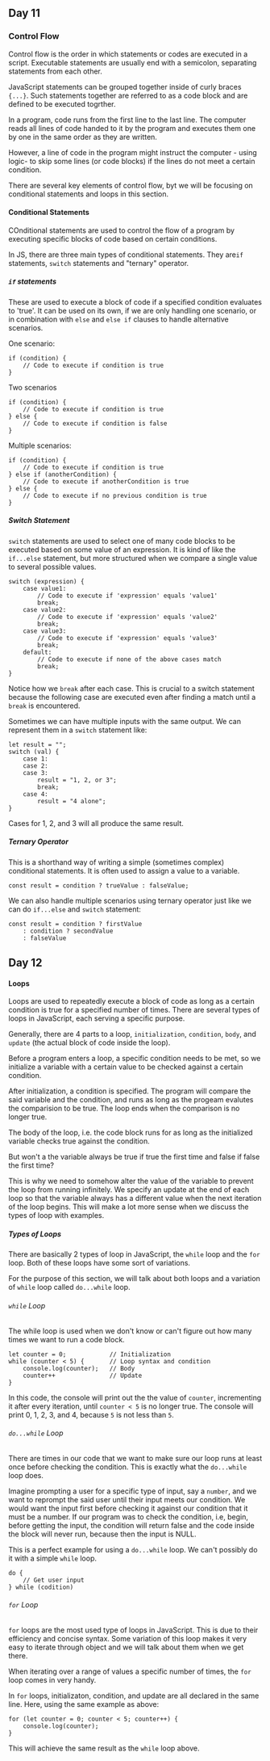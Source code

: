 ## Day 11

### Control Flow

Control flow is the order in which statements or codes are executed in a script. Executable statements are usually end with a semicolon, separating statements from each other.

JavaScript statements can be grouped together inside of curly braces `{...}`. Such statements together are referred to as a code block and are defined to be executed togrther.

In a program, code runs from the first line to the last line. The computer reads all lines of code handed to it by the program and executes them one by one in the same order as they are written.

However, a line of code in the program might instruct the computer - using logic- to skip some lines (or code blocks) if the lines do not meet a certain condition.

There are several key elements of control flow, byt we will be focusing on conditional statements and loops in this section.

#### Conditional Statements

COnditional statements are used to control the flow of a program by executing specific blocks of code based on certain conditions.

In JS, there are three main  types of conditional statements. They are`if` statements, `switch` statements and "ternary" operator.

##### `if` statements

These are used to execute a block of code if a specified condition evaluates to 'true'. It can be used on its own, if we are only handling one scenario, or in combination with `else` and `else if` clauses to handle alternative scenarios.

One scenario:
```
if (condition) {
    // Code to execute if condition is true
}
```

Two scenarios
```
if (condition) {
    // Code to execute if condition is true
} else {
    // Code to execute if condition is false
}
```

Multiple scenarios:
```
if (condition) {
    // Code to execute if condition is true
} else if (anotherCondition) {
    // Code to execute if anotherCondition is true
} else {
    // Code to execute if no previous condition is true
}
```

##### Switch Statement

`switch` statements are used to select one of many code blocks to be executed based on some value of an expression. It is kind of like the `if...else` statement, but more structured when we compare a single value to several possible values.
```
switch (expression) {
    case value1:
        // Code to execute if 'expression' equals 'value1'
        break;
    case value2:
        // Code to execute if 'expression' equals 'value2'
        break;
    case value3:
        // Code to execute if 'expression' equals 'value3'
        break;
    default:
        // Code to execute if none of the above cases match
        break;
}
```
Notice how we `break` after each case. This is crucial to a switch statement because the following case are executed even after finding a match until a `break` is encountered.

Sometimes we can have multiple inputs with the same output. We can represent them in a `switch` statement like:
```
let result = "";
switch (val) {
    case 1:
    case 2:
    case 3:
        result = "1, 2, or 3";
        break;
    case 4:
        result = "4 alone";
}
```
Cases for 1, 2, and 3 will all produce the same result.

##### Ternary Operator

This is a shorthand way of writing a simple (sometimes complex) conditional statements. It is often used to assign a value to a variable.

```
const result = condition ? trueValue : falseValue;
```

We can also handle multiple scenarios using ternary operator just like we can do `if...else` and `switch` statement:
```
const result = condition ? firstValue
    : condition ? secondValue
    : falseValue
```
## Day 12

#### Loops

Loops are used to repeatedly execute a block of code as long as a certain condition is true for a specified number of times. There are several types of loops in JavaScript, each serving a specific purpose.

Generally, there are 4 parts to a loop, `initialization`, `condition`, `body`, and `update` (the actual block of code inside the loop).

Before a program enters a loop, a specific condition needs to be met, so we initialize a variable with a certain value to be checked against a certain condition.

After initialization, a condition is specified. The program will compare the said variable and the condition, and runs as long as the progeam evalutes the comparision to be true. The loop ends when the comparison is no longer true.

The body of the loop, i.e. the code block runs for as long as the initialized variable checks true against the condition.

But won't a the variable always be true if true the first time and false if false the first time?

This is why we need to somehow alter the value of the variable to prevent the loop from running infinitely. We specify an update at the end of each loop so that the variable always has a different value when the next iteration of the loop begins. This will make a lot more sense when we discuss the types of loop with examples.

##### Types of Loops

There are basically 2 types of loop in JavaScript, the `while` loop and the `for` loop. Both of these loops have some sort of variations.

For the purpose of this section, we will talk about both loops and a variation of `while` loop called `do...while` loop.

###### `while` Loop

The while loop is used when we don't know or can't figure out how many times we want to run a code block.
```
let counter = 0;            // Initialization
while (counter < 5) {       // Loop syntax and condition
    console.log(counter);   // Body
    counter++               // Update
}
```
In this code, the console will print out the the value of `counter`, incrementing it after every iteration, until `counter < 5` is no longer true. The console will print 0, 1, 2, 3, and 4, because `5` is not less than `5`.

###### `do...while` Loop

There are times in our code that we want to make sure our loop runs at least once before checking the condition. This is exactly what the `do...while` loop does.

Imagine prompting a user for a specific type of input, say a `number`, and we want to reprompt the said user until their input meets our condition. We would want the input first before checking it against our condition that it must be a number. If our program was to check the condition, i.e, begin, before getting the input, the condition will return false and the code inside the block will never run, because then the input is NULL.

This is a perfect example for using a `do...while` loop. We can't possibly do it with a simple `while` loop.
```
do {
    // Get user input
} while (codition)
```

###### `for` Loop

`for` loops are the most used type of loops in JavaScript. This is due to their efficiency and concise syntax. Some variation of this loop makes it very easy to iterate through object and we will talk about them when we get there.

When iterating over a range of values a specific number of times, the `for` loop comes in very handy.

In `for` loops, initializaton, condition, and update are all declared in the same line. Here, using the same example as above:

```
for (let counter = 0; counter < 5; counter++) {
    console.log(counter);
}
```
This will achieve the same result as the `while` loop above.